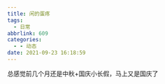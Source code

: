 ```yaml
---
title: 闲的蛋疼
tags:
  - 日常
abbrlink: 609
categories:
  - - 动态
date: 2021-09-23 16:18:59
---
```


总感觉前几个月还是中秋+国庆小长假，马上又是国庆了
